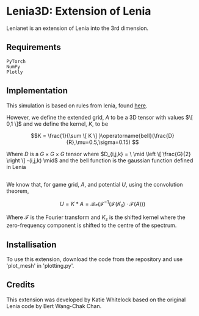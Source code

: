 # **Lenia3D**: Extension of Lenia

Lenianet is an extension of Lenia into the 3rd dimension. 
## **Requirements**

    PyTorch
    NumPy
    Plotly
    
## 

## **Implementation**

This simulation is based on rules from lenia, found [here](https://en.wikipedia.org/wiki/Lenia).


However, we define the extended grid, $A$ to be a 3D tensor with values $\[ 0,1 \]$  and we define the kernel, $K$, to be

$$K = \frac{1}{\sum \[ K \] }\operatorname{bell}(\frac{D}{R},\mu=0.5,\sigma=0.15) $$

Where $D$ is a $G \times G \times G$ tensor where $D_{i,j,k} = \  \mid \left \[ \frac{G}{2} \right \] -(i,j,k) \mid$ and the bell function is the gaussian function defined in Lenia
## 
We know that, for game grid, $A$, and potential $U$, using the convolution theorem,

$$U = K * A = \mathcal{Re}\left( \mathcal{F^{-1}} \left( \mathcal{F}(K_s) \cdot \mathcal{F}(A) \right) \right) $$

Where $\mathcal{F}$ is the Fourier transform and $K_s$ is the shifted kernel where the zero-frequency component is shifted to the centre of the spectrum.
## **Installisation**

To use this extension, download the code from the repository and use 'plot_mesh' in 'plotting.py'. 
## **Credits**

This extension was developed by Katie Whitelock based on the original Lenia code by Bert Wang-Chak Chan.

